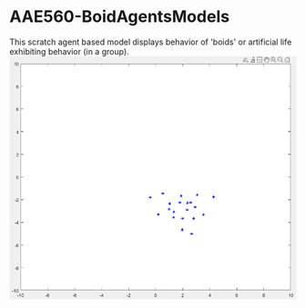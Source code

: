 # AAE560-BoidAgentsModels
This scratch agent based model displays behavior of 'boids' or artificial life exhibiting behavior (in a group). 
![](figure.png)
